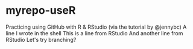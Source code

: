 # myrepo-useR
Practicing using GitHub with R &amp; RStudio (via the tutorial by @jennybc)
A line I wrote in the shell
This is a line from RStudio
And another line from RStudio
Let's try branching?